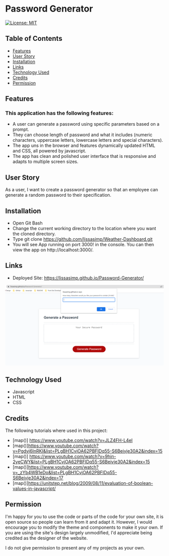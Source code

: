 # Password Generator

[![License: MIT](https://img.shields.io/badge/License-MIT-yellow.svg)](https://opensource.org/licenses/MIT)

## Table of Contents
- [Features](#features)
- [User Story](#user-story)
- [Installation](#installation)
- [Links](#links)
- [Technology Used](#technology-used)
- [Credits](#credits)
- [Permission](#permission)

## Features
### This application has the following features:
- A user can generate a password using specific parameters based on a prompt.
- They can choose length of password and what it includes (numeric characters, uppercase letters, lowercase letters and special characters).
- The app uns in the browser and features dynamically updated HTML and CSS, all powered by javascript. 
- The app has clean and polished user interface that is responsive and adapts to multiple screen sizes.

## User Story
As a user, I want to create a password generator so that an employee can generate a random password to their specification.

## Installation
- Open Git Bash
- Change the current working directory to the location where you want the cloned directory.
- Type git clone https://github.com/lissasimp/Weather-Dashboard.git
- You will see App running on port 3000! in the console. You can then view the app on http://localhost:3000/.

## Links
- Deployed Site: https://lissasimp.github.io/Password-Generator/

![Picture of deployed page](./assets/Screenshot.PNG)

## Technology Used
- Javascript
- HTML
- CSS

## Credits
The following tutorials where used in this project:

* [map()] https://www.youtube.com/watch?v=JLZ4FH-L4eI
* [map()]https://www.youtube.com/watch?v=Pgdvj6InRKI&list=PLgBH1CvjOA62PBFIDq55-S6Beivje30A2&index=15
* [map()] https://www.youtube.com/watch?v=9hin-2yeCWY&list=PLgBH1CvjOA62PBFIDq55-S6Beivje30A2&index=15
* [map()]https://www.youtube.com/watch?v=_zYb4WB1eDo&list=PLgBH1CvjOA62PBFIDq55-S6Beivje30A2&index=17
* [map()]https://unitstep.net/blog/2009/08/11/evaluation-of-boolean-values-in-javascript/

## Permission
I'm happy for you to use the code or parts of the code for your own site, it is open source so people can learn from it and adapt it. However, I would encourage you to modify the theme and components to make it your own. If you are using the site's design largely unmodified, I'd appreciate being credited as the designer of the website.

I do not give permission to present any of my projects as your own.